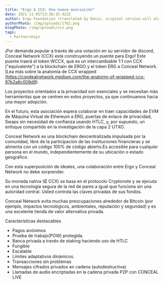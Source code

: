 ```yaml
---
title: "Ergo & CCX: Una nueva asociación"
date: 2021-11-01T13:38:15.422Z
author: Ergo Foundation (translated by Daniu, original version will always prevail)
authorPhoto: /img/uploads/1762.png
blogPhoto: /img/uploads/ccx.png
tags:
  - Partnerships
---
```

<!--StartFragment-->

¡Por demanda popular a través de una votación en su servidor de discord, Conceal Network (CCX) está construyendo un puente para Ergo! Este puente traerá el token WCCX, que es un intercambiable 1:1 con CCX ("equivalente") a la blockchain de ERGO y el token ERG a Conceal Network.[Lea más sobre la anatomía de CCX wrapped (https://condealnetwork.medium.com/the-anatomy-of-wrapped-ccx-97b2a8c008d9).


Los proyectos orientados a la privacidad son esenciales y se necesitan más herramientas que se centren en estos proyectos, ya que continuamos hacia una mayor adopción.


En el futuro, esta asociación espera colaborar en traer capacidades de EVM de Máquina Virtual de Ethereum a ERG, puertas de enlace de privacidad, Swaps sin necesidad de confianza usando HTLC, y, por supuesto, un enfoque compartido en la investigación de la capa 2 UTXO.



Conceal Network es una blockchain descentralizada impulsada por la comunidad, libre de la participación de las instituciones financieras y se alimenta con un código 100% de código abierto.Es accesible para cualquier persona en el mundo, independientemente de su ubicación o estado geográfico.

Con esta superposición de ideales, una colaboración entre Ergo y Conceal Network no debe sorprender.

Su moneda nativa (₡ CCX) se basa en el protocolo Cryptonote y se ejecuta en una tecnología segura de la red de pares a igual que funciona sin una autoridad central. Usted controla las claves privadas de sus fondos.

Conceal Network evita muchas preocupaciones alrededor de Bitcoin (por ejemplo, impactos tecnológicos, ambientales, reputación y seguridad) y es una excelente tienda de valor alternativa privada.

Características destacables
* Pagos anónimos
* Prueba de trabajo(POW) protegida.
* Banca privada a través de staking haciendo uso de HTLC
* Fungible
* Escalable
* Límites adaptativos dinámicos.
* Transacciones sin problemas
* Mensajes cifrados privados en cadena (autodestructiva)
* Llamadas de audio encriptadas en la cadena privada P2P con CONCEAL LIVE



<!--EndFragment-->